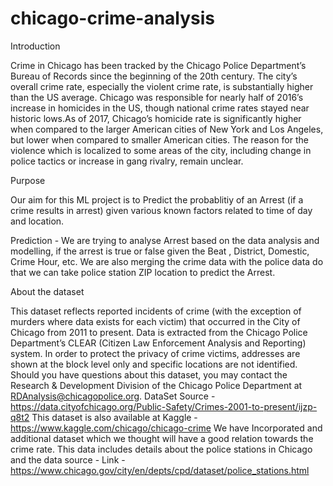 # chicago-crime-analysis
Introduction

Crime in Chicago has been tracked by the Chicago Police Department’s Bureau of Records since the beginning of the 20th century. The city’s overall crime rate, especially the violent crime rate, is substantially higher than the US average. Chicago was responsible for nearly half of 2016’s increase in homicides in the US, though national crime rates stayed near historic lows.As of 2017, Chicago’s homicide rate is significantly higher when compared to the larger American cities of New York and Los Angeles, but lower when compared to smaller American cities. The reason for the violence which is localized to some areas of the city, including change in police tactics or increase in gang rivalry, remain unclear.

Purpose

Our aim for this ML project is to Predict the probablitiy of an Arrest (if a crime results in arrest) given various known factors related to time of day and location.

Prediction - We are trying to analyse Arrest based on the data analysis and modelling, if the arrest is true or false given the Beat , District, Domestic, Crime Hour, etc. We are also merging the crime data with the police data do that we can take police station ZIP location to predict the Arrest.

About the dataset

This dataset reflects reported incidents of crime (with the exception of murders where data exists for each victim) that occurred in the City of Chicago from 2011 to present. Data is extracted from the Chicago Police Department’s CLEAR (Citizen Law Enforcement Analysis and Reporting) system. In order to protect the privacy of crime victims, addresses are shown at the block level only and specific locations are not identified. Should you have questions about this dataset, you may contact the Research & Development Division of the Chicago Police Department at RDAnalysis@chicagopolice.org. DataSet Source - https://data.cityofchicago.org/Public-Safety/Crimes-2001-to-present/ijzp-q8t2 This dataset is also available at Kaggle - https://www.kaggle.com/chicago/chicago-crime We have Incorporated and additional dataset which we thought will have a good relation towards the crime rate. This data includes details about the police stations in Chicago and the data source - Link - https://www.chicago.gov/city/en/depts/cpd/dataset/police_stations.html
